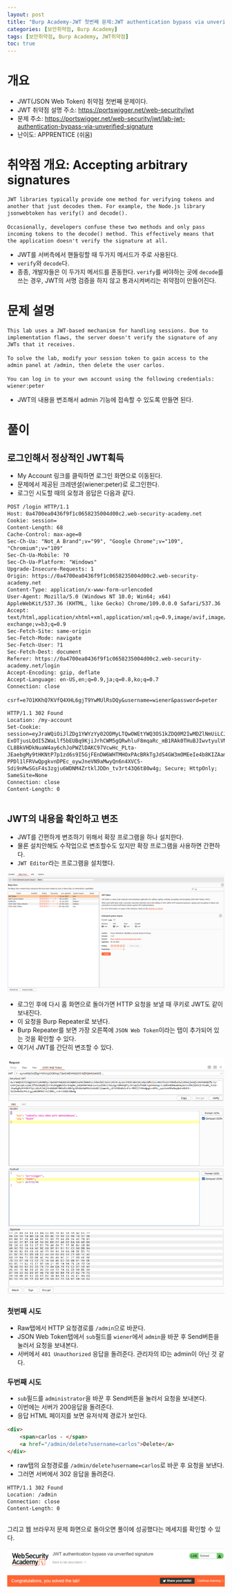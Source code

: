 ```yaml
---
layout: post
title: "Burp Academy-JWT 첫번째 문제:JWT authentication bypass via unverified signature"
categories: [보안취약점, Burp Academy]
tags: [보안취약점, Burp Academy, JWT취약점]
toc: true
---
```



# 개요
- JWT(JSON Web Token) 취약점 첫번째 문제이다. 
- JWT 취약점 설명 주소: https://portswigger.net/web-security/jwt
- 문제 주소: https://portswigger.net/web-security/jwt/lab-jwt-authentication-bypass-via-unverified-signature
- 난이도: APPRENTICE (쉬움)

# 취약점 개요: Accepting arbitrary signatures
```
JWT libraries typically provide one method for verifying tokens and another that just decodes them. For example, the Node.js library jsonwebtoken has verify() and decode().

Occasionally, developers confuse these two methods and only pass incoming tokens to the decode() method. This effectively means that the application doesn't verify the signature at all.
```

- JWT를 서버측에서 핸들링할 때 두가지 메서드가 주로 사용된다. 
- `verify`와 `decode`다. 
- 종종, 개발자들은 이 두가지 메서드를 혼동한다. `verify`를 써야하는 곳에 `decode`를 쓰는 경우, JWT의 서명 검증을 하지 않고 통과시켜버리는 취약점이 만들어진다. 


# 문제 설명
```
This lab uses a JWT-based mechanism for handling sessions. Due to implementation flaws, the server doesn't verify the signature of any JWTs that it receives.

To solve the lab, modify your session token to gain access to the admin panel at /admin, then delete the user carlos.

You can log in to your own account using the following credentials: wiener:peter
```

- JWT의 내용을 변조해서 admin 기능에 접속할 수 있도록 만들면 된다. 


# 풀이
## 로그인해서 정상적인 JWT획득
- My Account 링크를 클릭하면 로그인 화면으로 이동된다. 
- 문제에서 제공된 크레덴셜(wiener:peter)로 로그인한다. 
- 로그인 시도할 때의 요청과 응답은 다음과 같다. 

```http
POST /login HTTP/1.1
Host: 0a4700ea0436f9f1c0658235004d00c2.web-security-academy.net
Cookie: session=
Content-Length: 68
Cache-Control: max-age=0
Sec-Ch-Ua: "Not_A Brand";v="99", "Google Chrome";v="109", "Chromium";v="109"
Sec-Ch-Ua-Mobile: ?0
Sec-Ch-Ua-Platform: "Windows"
Upgrade-Insecure-Requests: 1
Origin: https://0a4700ea0436f9f1c0658235004d00c2.web-security-academy.net
Content-Type: application/x-www-form-urlencoded
User-Agent: Mozilla/5.0 (Windows NT 10.0; Win64; x64) AppleWebKit/537.36 (KHTML, like Gecko) Chrome/109.0.0.0 Safari/537.36
Accept: text/html,application/xhtml+xml,application/xml;q=0.9,image/avif,image/webp,image/apng,*/*;q=0.8,application/signed-exchange;v=b3;q=0.9
Sec-Fetch-Site: same-origin
Sec-Fetch-Mode: navigate
Sec-Fetch-User: ?1
Sec-Fetch-Dest: document
Referer: https://0a4700ea0436f9f1c0658235004d00c2.web-security-academy.net/login
Accept-Encoding: gzip, deflate
Accept-Language: en-US,en;q=0.9,ja;q=0.8,ko;q=0.7
Connection: close

csrf=e7O1KKhQ7KVfQ4XHL6gjT9YwMUlRsDQy&username=wiener&password=peter
```

```http
HTTP/1.1 302 Found
Location: /my-account
Set-Cookie: session=eyJraWQiOiJlZDg1YWYzYy02ODMyLTQwOWEtYWQ3OS1kZDQ0M2IwMDZlNmUiLCJhbGciOiJSUzI1NiJ9.eyJpc3MiOiJwb3J0c3dpZ2dlciIsInN1YiI6IndpZW5lciIsImV4cCI6MTY3NTczMTc0NX0.Fy-ExOTjusLQdI5ZWaLlf5bEUBq9KjiJrhCWM5gQRwhluF8mqaRc_mB1RAk0THuBJIwvtyulVN7Z76bu2gZt0N4mQ8YyJ9F5qSlxf560K7ypnHAaSqy-CL8BkVHDkNuaW4ay6chJoPWZlDAKC97VcwHc_PLta-JEaebgMy9tHKNtP7p1zd6s9I5GjFEnDW6WHTMHOxPAcBRkTgJdS4GW3mOMEeIe4b8KIZAamn4k_cR7SFODnDV2c4Ta-PPDl1lFRVwQpgkvnDPEc_oywJneVN9aMwyQn6n4XVC5-Sdi9nMwSGsF4s3zgju6WDNM4ZrtklJDDn_tv3rt43Q6t80w4g; Secure; HttpOnly; SameSite=None
Connection: close
Content-Length: 0


```

## JWT의 내용을 확인하고 변조
- JWT를 간편하게 변조하기 위해서 확장 프로그램을 하나 설치한다. 
- 물론 설치안해도 수작업으로 변조할수도 있지만 확장 프로그램을 사용하면 간편하다. 
- `JWT Editor`라는 프로그램을 설치했다. 

![JWT Editor 설치](/images/burp-academy-jwt-1-jwt-editor-install.png)

- 로그인 후에 다시 홈 화면으로 돌아가면 HTTP 요청을 보낼 때 쿠키로 JWT도 같이 보내진다. 
- 이 요청을 Burp Repeater로 보낸다. 
- Burp Repeater를 보면 가장 오른쪽에 `JSON Web Token`이라는 탭이 추가되어 있는 것을 확인할 수 있다. 
- 여기서 JWT를 간단히 변조할 수 있다. 

![JWT sub필드 변조](/images/burp-academy-jwt-1-1.png)

### 첫번째 시도 
- Raw탭에서 HTTP 요청경로를 `/admin`으로 바꾼다. 
- JSON Web Token탭에서 `sub`필드를 `wiener`에서 `admin`을 바꾼 후 Send버튼을 눌러서 요청을 보내본다. 
- 서버에서 `401 Unauthorized` 응답을 돌려준다. 관리자의 ID는 admin이 아닌 것 같다. 


### 두번째 시도
-  `sub`필드를 `administrator`을 바꾼 후 Send버튼을 눌러서 요청을 보내본다. 
- 이번에는 서버가 200응답을 돌려준다. 
- 응답 HTML 페이지를 보면 유저삭제 경로가 보인다. 

```html 
<div>
    <span>carlos - </span>
    <a href="/admin/delete?username=carlos">Delete</a>
</div>
```

- raw탭의 요청경로를 `/admin/delete?username=carlos`로 바꾼 후 요청을 보낸다. 
- 그러면 서버에서 302 응답을 돌려준다. 

```http
HTTP/1.1 302 Found
Location: /admin
Connection: close
Content-Length: 0


```

그리고 웹 브라우저 문제 화면으로 돌아오면 풀이에 성공했다는 메세지를 확인할 수 있다. 

![문제 해결](/images/burp-academy-jwt-1-success.png)

